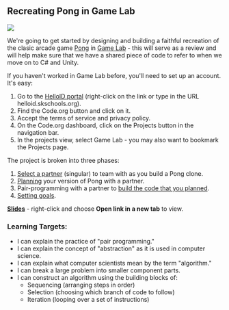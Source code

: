 [//]: # (<p><iframe src="https://douglasurner.github.io/GDP2/units/0/assignments/U0.2-pong-in-game-lab/" width="100%" height="666px"></iframe></p>)

[helloid]: https://helloid.skschools.org

## Recreating Pong in Game Lab

<img src="https://media.wired.com/photos/59fccff22d3f5732c7d5aa15/master/w_582,c_limit/Pong-TA-B1C1YX.jpg" float="right">

We're going to get started by designing and building a faithful recreation of the clasic arcade game [Pong][pong] in [Game Lab][gamelab] - this will serve as a review and will help make sure that we have a shared piece of code to refer to when we move on to C# and Unity.

If you haven't worked in Game Lab before, you'll need to set up an account. It's easy:

1. Go to the [HelloID portal][helloid] (right-click on the link or type in the URL helloid.skschools.org).
1. Find the Code.org button and click on it.
1. Accept the terms of service and privacy policy.
1. On the Code.org dashboard, click on the Projects button in the navigation bar.
1. In the projects view, select Game Lab - you may also want to bookmark the Projects page.

The project is broken into three phases:

1. [Select a partner][pigl-1] (singular) to team with as you build a Pong clone.
1. [Planning][pigl-2] your version of Pong with a partner.
1. Pair-programming with a partner to [build the code that you planned][pigl-3].
1. [Setting goals][pigl-4].

**[Slides][slides]** - right-click and choose **Open link in a new tab** to view.

### Learning Targets:

* I can explain the practice of "pair programming."
* I can explain the concept of "abstraction" as it is used in computer science.
* I can explain what computer scientists mean by the term "algorithm."
* I can break a large problem into smaller component parts.
* I can construct an algorithm using the building blocks of:
  - Sequencing (arranging steps in order)
  - Selection (choosing which branch of code to follow)
  - Iteration (looping over a set of instructions)

[pigl-1]: https://canvas.instructure.com/courses/1405044/assignments/10679723
[pigl-2]: https://canvas.instructure.com/courses/1405044/assignments/10645687
[pigl-3]: https://canvas.instructure.com/courses/1405044/assignments/10645732
[pigl-4]: https://canvas.instructure.com/courses/1405044/assignments/10645734

[gamelab]: https://code.org/educate/gamelab
[pong]: https://en.wikipedia.org/wiki/Pong
[slides]: https://docs.google.com/presentation/d/1TBhl6NRaJ0Olm0RKRoqmUXlS4waE-9QWvWUgpXubbJU/edit?usp=sharing
